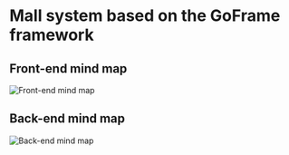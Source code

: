 # Mall system based on the GoFrame framework
## Front-end mind map
![Front-end mind map](https://typora-photos.oss-cn-shenzhen.aliyuncs.com/%E5%9F%BA%E4%BA%8E%20GoFrame%20%E7%94%B5%E5%95%86%E7%B3%BB%E7%BB%9F%E5%89%8D%E7%AB%AF%E5%8A%9F%E8%83%BD%E6%A2%B3%E7%90%86.png)
## Back-end mind map
![Back-end mind map](https://typora-photos.oss-cn-shenzhen.aliyuncs.com/%E5%9F%BA%E4%BA%8E%20GoFrame%20%E7%94%B5%E5%95%86%E7%B3%BB%E7%BB%9F%E5%90%8E%E7%AB%AF%E5%8A%9F%E8%83%BD%E6%A2%B3%E7%90%86.png)